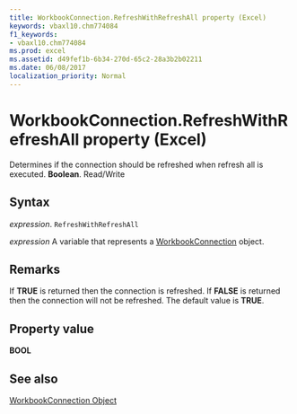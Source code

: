 ```yaml
---
title: WorkbookConnection.RefreshWithRefreshAll property (Excel)
keywords: vbaxl10.chm774084
f1_keywords:
- vbaxl10.chm774084
ms.prod: excel
ms.assetid: d49fef1b-6b34-270d-65c2-28a3b2b02211
ms.date: 06/08/2017
localization_priority: Normal
---
```



# WorkbookConnection.RefreshWithRefreshAll property (Excel)

Determines if the connection should be refreshed when refresh all is executed.  **Boolean**. Read/Write


## Syntax

_expression_. `RefreshWithRefreshAll`

_expression_ A variable that represents a [WorkbookConnection](./Excel.WorkbookConnection.md) object.


## Remarks

If  **TRUE** is returned then the connection is refreshed. If **FALSE** is returned then the connection will not be refreshed. The default value is **TRUE**.


## Property value

 **BOOL**


## See also


[WorkbookConnection Object](Excel.WorkbookConnection.md)

